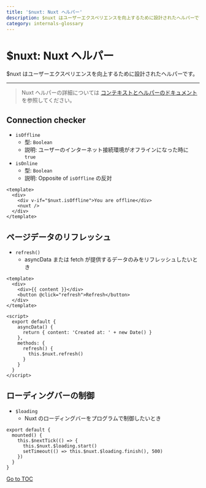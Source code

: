 ```yaml
---
title: '$nuxt: Nuxt ヘルパー'
description: $nuxt はユーザーエクスペリエンスを向上するために設計されたヘルパーです。
category: internals-glossary
---
```

# $nuxt: Nuxt ヘルパー

$nuxt はユーザーエクスペリエンスを向上するために設計されたヘルパーです。

---

> Nuxt ヘルパーの詳細については [コンテキストとヘルパーのドキュメント](./concepts/context-helpers#nuxt-the-nuxtjs-helper)を参照してください。

## Connection checker

- `isOffline`
  - 型: `Boolean`
  - 説明: ユーザーのインターネット接続環境がオフラインになった時に `true`
- `isOnline`
  - 型: `Boolean`
  - 説明: Opposite of `isOffline` の反対

```html{}[layouts/default.vue]
<template>
  <div>
    <div v-if="$nuxt.isOffline">You are offline</div>
    <nuxt />
  </div>
</template>
```

## ページデータのリフレッシュ

- `refresh()`
  - asyncData または fetch が提供するデータのみをリフレッシュしたいとき

```html{}[example.vue]
<template>
  <div>
    <div>{{ content }}</div>
    <button @click="refresh">Refresh</button>
  </div>
</template>

<script>
  export default {
    asyncData() {
      return { content: 'Created at: ' + new Date() }
    },
    methods: {
      refresh() {
        this.$nuxt.refresh()
      }
    }
  }
</script>
```

## ローディングバーの制御

- `$loading`
  - Nuxt のローディングバーをプログラムで制御したいとき

```js{}[]
export default {
  mounted() {
    this.$nextTick(() => {
      this.$nuxt.$loading.start()
      setTimeout(() => this.$nuxt.$loading.finish(), 500)
    })
  }
}
```
<span style='float: footnote;'><a href="../index.html#toc">Go to TOC</a></span>
